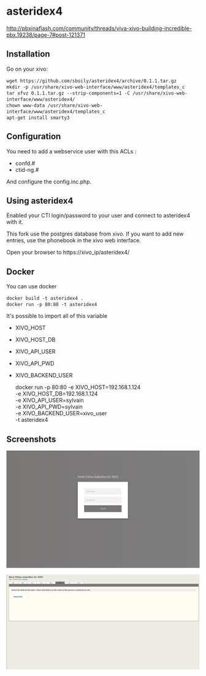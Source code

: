 # asteridex4

http://pbxinaflash.com/community/threads/viva-xivo-building-incredible-pbx.19238/page-7#post-121371

Installation
------------

Go on your xivo:

    wget https://github.com/sboily/asteridex4/archive/0.1.1.tar.gz
    mkdir -p /usr/share/xivo-web-interface/www/asteridex4/templates_c
    tar xfvz 0.1.1.tar.gz --strip-components=1 -C /usr/share/xivo-web-interface/www/asteridex4/
    chown www-data /usr/share/xivo-web-interface/www/asteridex4/templates_c
    apt-get install smarty3

Configuration
-------------

You need to add a webservice user with this ACLs :

- confd.#
- ctid-ng.#

And configure the config.inc.php.

Using asteridex4
----------------

Enabled your CTI login/password to your user and connect to asteridex4 with it.

This fork use the postgres database from xivo. If you want to add new entries, use the phonebook in the xivo web interface.

Open your browser to https://xivo_ip/asteridex4/

Docker
------

You can use docker

    docker build -t asteridex4 .
    docker run -p 80:80 -t asteridex4

It's possible to import all of this variable

- XIVO_HOST
- XIVO_HOST_DB
- XIVO_API_USER
- XIVO_API_PWD
- XIVO_BACKEND_USER

    docker run -p 80:80 -e XIVO_HOST=192.168.1.124 \
                        -e XIVO_HOST_DB=192.168.1.124 \
                        -e XIVO_API_USER=sylvain \
                        -e XIVO_API_PWD=sylvain \
                        -e XIVO_BACKEND_USER=xivo_user \
                        -t asteridex4

Screenshots
-----------

![login screenshot](/screenshots/login.png?raw=true "login")

![main screenshot](/screenshots/main.png?raw=true "main")
